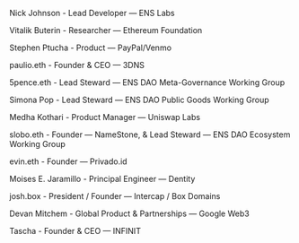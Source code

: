 Nick Johnson - Lead Developer — ENS Labs

Vitalik Buterin - Researcher — Ethereum Foundation

Stephen Ptucha - Product — PayPal/Venmo

paulio.eth - Founder & CEO  — 3DNS

5pence.eth - Lead Steward — ENS DAO Meta-Governance Working Group

Simona Pop - Lead Steward — ENS DAO Public Goods Working Group

Medha Kothari - Product Manager — Uniswap Labs

slobo.eth - Founder — NameStone, & Lead Steward — ENS DAO Ecosystem Working Group

evin.eth - Founder — Privado.id

Moises E. Jaramillo - Principal Engineer — Dentity

josh.box - President / Founder — Intercap / Box Domains

Devan Mitchem - Global Product & Partnerships — Google Web3

Tascha - Founder & CEO — INFINIT